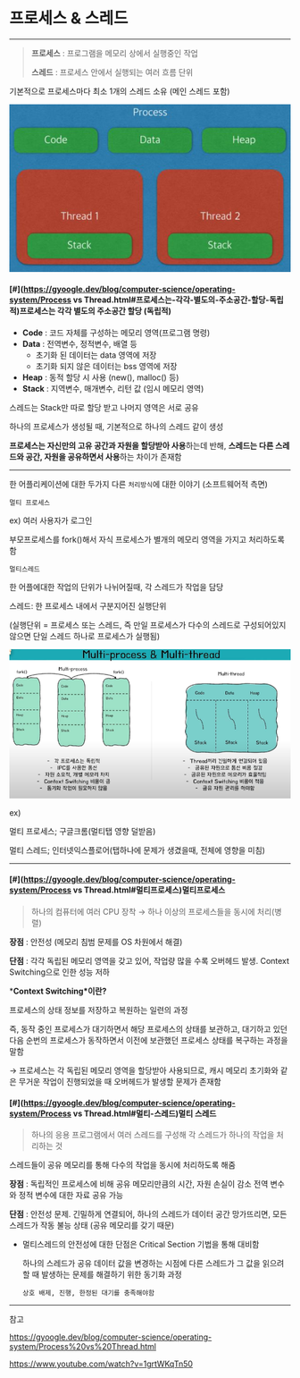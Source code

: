 # 프로세스 & 스레드

------



> **프로세스** : 프로그램을 메모리 상에서 실행중인 작업
>
> **스레드** : 프로세스 안에서 실행되는 여러 흐름 단위



기본적으로 프로세스마다 최소 1개의 스레드 소유 (메인 스레드 포함)


![img](images/68747470733a2f2f74312e6461756d63646e2e6e65742f6366696c652f746973746f72792f393938383931343635433637433330363036.jpeg)



#### [#](https://gyoogle.dev/blog/computer-science/operating-system/Process vs Thread.html#프로세스는-각각-별도의-주소공간-할당-독립적)프로세스는 각각 별도의 주소공간 할당 (독립적)

- **Code** : 코드 자체를 구성하는 메모리 영역(프로그램 명령)
- **Data** : 전역변수, 정적변수, 배열 등
  - 초기화 된 데이터는 data 영역에 저장
  - 초기화 되지 않은 데이터는 bss 영역에 저장
- **Heap** : 동적 할당 시 사용 (new(), malloc() 등)
- **Stack** : 지역변수, 매개변수, 리턴 값 (임시 메모리 영역)



스레드는 Stack만 따로 할당 받고 나머지 영역은 서로 공유

하나의 프로세스가 생성될 때, 기본적으로 하나의 스레드 같이 생성

**프로세스는 자신만의 고유 공간과 자원을 할당받아 사용**하는데 반해, **스레드는 다른 스레드와 공간, 자원을 공유하면서 사용**하는 차이가 존재함



---

한 어플리케이션에 대한 두가지 다른 `처리방식`에 대한 이야기 (소프트웨어적 측면)

`멀티 프로세스`

ex) 여러 사용자가 로그인

부모프로세스를 fork()해서 자식 프로세스가 별개의 메모리 영역을 가지고 처리하도록 함



`멀티스레드`

한 어플에대한 작업의 단위가 나뉘어질때, 각 스레드가 작업을 담당

스레드: 한 프로세스 내에서 구분지어진 실행단위

(실행단위 = 프로세스 또는 스레드, 즉 만일 프로세스가 다수의 스레드로 구성되어있지 않으면 단일 스레드 하나로 프로세스가 실행됨)

![image-20220314001032896](images/image-20220314001032896.png)

ex) 

멀티 프로세스; 구글크롬(멀티탭 영향 덜받음)

멀티 스레드; 인터넷익스플로어(탭하나에 문제가 생겼을때, 전체에 영향을 미침)

---



#### [#](https://gyoogle.dev/blog/computer-science/operating-system/Process vs Thread.html#멀티프로세스)멀티프로세스

> 하나의 컴퓨터에 여러 CPU 장착 → 하나 이상의 프로세스들을 동시에 처리(병렬)

**장점** : 안전성 (메모리 침범 문제를 OS 차원에서 해결)

**단점** : 각각 독립된 메모리 영역을 갖고 있어, 작업량 많을 수록 오버헤드 발생. Context Switching으로 인한 성능 저하



***Context Switching\*이란?**

프로세스의 상태 정보를 저장하고 복원하는 일련의 과정

즉, 동작 중인 프로세스가 대기하면서 해당 프로세스의 상태를 보관하고, 대기하고 있던 다음 순번의 프로세스가 동작하면서 이전에 보관했던 프로세스 상태를 복구하는 과정을 말함

→ 프로세스는 각 독립된 메모리 영역을 할당받아 사용되므로, 캐시 메모리 초기화와 같은 무거운 작업이 진행되었을 때 오버헤드가 발생할 문제가 존재함





#### [#](https://gyoogle.dev/blog/computer-science/operating-system/Process vs Thread.html#멀티-스레드)멀티 스레드

> 하나의 응용 프로그램에서 여러 스레드를 구성해 각 스레드가 하나의 작업을 처리하는 것

스레드들이 공유 메모리를 통해 다수의 작업을 동시에 처리하도록 해줌



**장점** : 독립적인 프로세스에 비해 공유 메모리만큼의 시간, 자원 손실이 감소 전역 변수와 정적 변수에 대한 자료 공유 가능

**단점** : 안전성 문제. 긴밀하게 연결되어, 하나의 스레드가 데이터 공간 망가뜨리면, 모든 스레드가 작동 불능 상태 (공유 메모리를 갖기 때문)

- 멀티스레드의 안전성에 대한 단점은 Critical Section 기법을 통해 대비함

  하나의 스레드가 공유 데이터 값을 변경하는 시점에 다른 스레드가 그 값을 읽으려할 때 발생하는 문제를 해결하기 위한 동기화 과정

  ```text
  상호 배제, 진행, 한정된 대기를 충족해야함
  ```

---

참고

https://gyoogle.dev/blog/computer-science/operating-system/Process%20vs%20Thread.html

https://www.youtube.com/watch?v=1grtWKqTn50